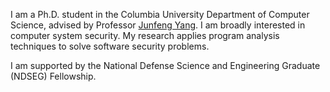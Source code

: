 I am a Ph.D. student in the Columbia University Department of Computer Science,
advised by Professor [Junfeng Yang](http://www.cs.columbia.edu/~junfeng/). I am
broadly interested in computer system security. My research applies program
analysis techniques to solve software security problems.

I am supported by the National Defense Science and Engineering Graduate (NDSEG)
Fellowship.
